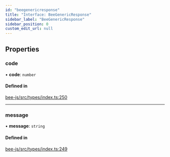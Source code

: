 ```yaml
---
id: "beegenericresponse"
title: "Interface: BeeGenericResponse"
sidebar_label: "BeeGenericResponse"
sidebar_position: 0
custom_edit_url: null
---
```


## Properties

### code

• **code**: `number`

#### Defined in

[bee-js/src/types/index.ts:250](https://github.com/ethersphere/bee-js/blob/6f227e1/src/types/index.ts#L250)

___

### message

• **message**: `string`

#### Defined in

[bee-js/src/types/index.ts:249](https://github.com/ethersphere/bee-js/blob/6f227e1/src/types/index.ts#L249)
